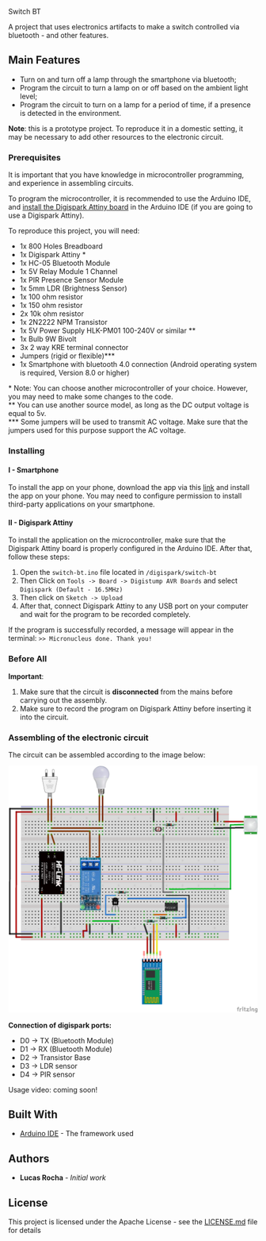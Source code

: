  Switch BT

A project that uses electronics artifacts to make a switch controlled via bluetooth - and other features.

## Main Features

* Turn on and turn off a lamp through the smartphone via bluetooth;
* Program the circuit to turn a lamp on or off based on the ambient light level;
* Program the circuit to turn on a lamp for a period of time, if a presence is detected in the environment.

**Note**: this is a prototype project. To reproduce it in a domestic setting, it may be necessary to add other resources to the electronic circuit.

### Prerequisites
It is important that you have knowledge in microcontroller programming, and experience in assembling circuits. 

To program the microcontroller, it is recommended to use the Arduino IDE, and [install the Digispark Attiny board](https://www.instructables.com/id/Digispark-Attiny-85-With-Arduino-IDE) in the Arduino IDE (if you are going to use a Digispark Attiny).

To reproduce this project, you will need:

* 1x 800 Holes Breadboard
* 1x Digispark Attiny *
* 1x HC-05 Bluetooth Module
* 1x 5V Relay Module 1 Channel
* 1x PIR Presence Sensor Module
* 1x 5mm LDR (Brightness Sensor)
* 1x 100 ohm resistor
* 1x 150 ohm resistor
* 2x 10k ohm resistor
* 1x 2N2222 NPM Transistor
* 1x 5V Power Supply HLK-PM01 100-240V or similar **
* 1x Bulb 9W Bivolt
* 3x 2 way KRE terminal connector
* Jumpers (rigid or flexible)***
* 1x Smartphone with bluetooth 4.0 connection (Android operating system is required, Version 8.0 or higher)


\* Note: You can choose another microcontroller of your choice. However, you may need to make some changes to the code.<br/>
** You can use another source model, as long as the DC output voltage is equal to 5v.<br/>
*** Some jumpers will be used to transmit AC voltage. Make sure that the jumpers used for this purpose support the AC voltage.<br/>


### Installing

#### I - Smartphone

To install the app on your phone, download the app via this [link](https://github.com/lucasrochagit/switch-bt/blob/v1/app/InterruptorBluetooth.apk) and install the app on your phone. You may need to configure permission to install third-party applications on your smartphone.

#### II - Digispark Attiny

To install the application on the microcontroller, make sure that the Digispark Attiny board is properly configured in the Arduino IDE. After that, follow these steps:

1. Open the `switch-bt.ino` file located in `/digispark/switch-bt`
2. Then Click on `Tools -> Board -> Digistump AVR Boards` and select `Digispark (Default - 16.5MHz)`
3. Then click on `Sketch -> Upload`
4. After that, connect Digispark Attiny to any USB port on your computer and wait for the program to be recorded completely.

If the program is successfully recorded, a message will appear in the terminal: `>> Micronucleus done. Thank you! `


### Before All

**Important**:
1. Make sure that the circuit is **disconnected** from the mains before carrying out the assembly.
2. Make sure to record the program on Digispark Attiny before inserting it into the circuit.
 
### Assembling of the electronic circuit

The circuit can be assembled according to the image below:


![Circuit](https://github.com/lucasrochagit/switch-bt/blob/v1/images/circuit.png)



**Connection of digispark ports:**

* D0 -> TX (Bluetooth Module)
* D1 -> RX (Bluetooth Module)
* D2 -> Transistor Base
* D3 -> LDR sensor
* D4 -> PIR sensor

Usage video: coming soon! 

## Built With

* [Arduino IDE](http://arduino.cc) - The framework used

## Authors

* **Lucas Rocha** - *Initial work* 

## License

This project is licensed under the Apache License - see the [LICENSE.md](LICENSE) file for details

